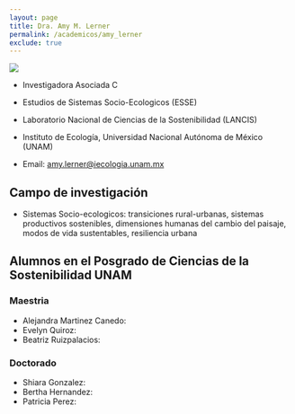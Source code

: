 ```yaml
---
layout: page
title: Dra. Amy M. Lerner
permalink: /academicos/amy_lerner
exclude: true
---
```


<img src="https://raw.githubusercontent.com/sostenibilidad-unam/sostenibilidad-unam.github.io/master/assets/xochi1.jpeg">


- Investigadora Asociada C

- Estudios de Sistemas Socio-Ecologicos (ESSE)

- Laboratorio Nacional de Ciencias de la Sostenibilidad (LANCIS)

- Instituto de Ecología, Universidad Nacional Autónoma de México (UNAM) 

- Email: amy.lerner@iecologia.unam.mx


## Campo de investigación

- Sistemas Socio-ecologicos: transiciones rural-urbanas, sistemas productivos sostenibles, dimensiones humanas del cambio del paisaje, modos de vida sustentables, resiliencia urbana

## Alumnos en el Posgrado de Ciencias de la Sostenibilidad UNAM

### Maestria

- Alejandra Martinez Canedo: 
- Evelyn Quiroz:
- Beatriz Ruizpalacios:

### Doctorado

- Shiara Gonzalez: 
- Bertha Hernandez: 
- Patricia Perez: 


